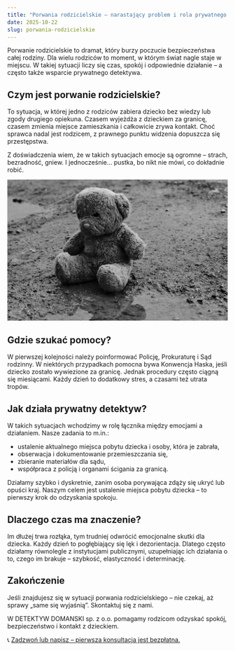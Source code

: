 ```yaml
---
title: "Porwania rodzicielskie – narastający problem i rola prywatnego detektywa"
date: 2025-10-22
slug: porwania-rodzicielskie
---
```


Porwanie rodzicielskie to dramat, który burzy poczucie bezpieczeństwa całej rodziny. Dla wielu rodziców to moment, w którym świat nagle staje w miejscu. W takiej sytuacji liczy się czas, spokój i odpowiednie działanie – a często także wsparcie prywatnego detektywa.

## Czym jest porwanie rodzicielskie?

To sytuacja, w której jedno z rodziców zabiera dziecko bez wiedzy lub zgody drugiego opiekuna. Czasem wyjeżdża z dzieckiem za granicę, czasem zmienia miejsce zamieszkania i całkowicie zrywa kontakt. Choć sprawca nadal jest rodzicem, z prawnego punktu widzenia dopuszcza się przestępstwa.

Z doświadczenia wiem, że w takich sytuacjach emocje są ogromne – strach, bezradność, gniew. I jednocześnie… pustka, bo nikt nie mówi, co dokładnie robić.

![Pluszowy miś siedzący w oknie, tylem do kamery, patrzący na zewnątrz. Obrazek ma melancholijny i przygnębiający charakter, odzwierciedlający poczucie straty i pustki, które mogą towarzyszyć w sytuacji porwania rodzicielskiego.](/images/blog/parental-kidnapping.webp)

## Gdzie szukać pomocy?

W pierwszej kolejności należy poinformować Policję, Prokuraturę i Sąd rodzinny. W niektórych przypadkach pomocna bywa Konwencja Haska, jeśli dziecko zostało wywiezione za granicę. Jednak procedury często ciągną się miesiącami. Każdy dzień to dodatkowy stres, a czasami też utrata tropów.

## Jak działa prywatny detektyw?

W takich sytuacjach wchodzimy w rolę łącznika między emocjami a działaniem. Nasze zadania to m.in.:

- ustalenie aktualnego miejsca pobytu dziecka i osoby, która je zabrała,
- obserwacja i dokumentowanie przemieszczania się,
- zbieranie materiałów dla sądu,
- współpraca z policją i organami ścigania za granicą.

Działamy szybko i dyskretnie, zanim osoba porywająca zdąży się ukryć lub opuści kraj. Naszym celem jest ustalenie miejsca pobytu dziecka – to pierwszy krok do odzyskania spokoju.

## Dlaczego czas ma znaczenie?

Im dłużej trwa rozłąka, tym trudniej odwrócić emocjonalne skutki dla dziecka. Każdy dzień to pogłębiający się lęk i dezorientacja. Dlatego często działamy równolegle z instytucjami publicznymi, uzupełniając ich działania o to, czego im brakuje – szybkość, elastyczność i determinację.

## Zakończenie

Jeśli znajdujesz się w sytuacji porwania rodzicielskiego – nie czekaj, aż sprawy „same się wyjaśnią”. Skontaktuj się z nami.

W DETEKTYW DOMANSKI sp. z o.o. pomagamy rodzicom odzyskać spokój, bezpieczeństwo i kontakt z dzieckiem.  

📞 [Zadzwoń lub napisz – pierwsza konsultacja jest bezpłatna.](/kontakt/)

